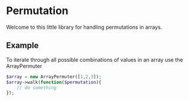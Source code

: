 Permutation
===========
Welcome to this little library for handling permutations in arrays.

Example
-------
To iterate through all possible combinations of values in an array use the ArrayPermuter

```php
$array = new ArrayPermuter([1,2,3]);
$array->walk(function($permutation){
	// do something
});
```